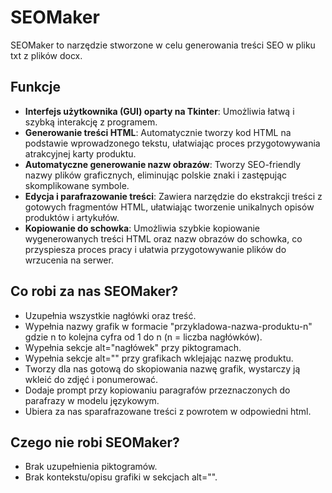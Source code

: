 # SEOMaker

SEOMaker to narzędzie stworzone w celu generowania treści SEO w pliku txt z plików docx.

## Funkcje
- **Interfejs użytkownika (GUI) oparty na Tkinter**: Umożliwia łatwą i szybką interakcję z programem.
- **Generowanie treści HTML**: Automatycznie tworzy kod HTML na podstawie wprowadzonego tekstu, ułatwiając proces przygotowywania atrakcyjnej karty produktu.
- **Automatyczne generowanie nazw obrazów**: Tworzy SEO-friendly nazwy plików graficznych, eliminując polskie znaki i zastępując skomplikowane symbole.
- **Edycja i parafrazowanie treści**: Zawiera narzędzie do ekstrakcji treści z gotowych fragmentów HTML, ułatwiając tworzenie unikalnych opisów produktów i artykułów.
- **Kopiowanie do schowka**: Umożliwia szybkie kopiowanie wygenerowanych treści HTML oraz nazw obrazów do schowka, co przyspiesza proces pracy i ułatwia przygotowywanie plików do wrzucenia na serwer.

## Co robi za nas SEOMaker?
- Uzupełnia wszystkie nagłówki oraz treść.
- Wypełnia nazwy grafik w formacie "przykladowa-nazwa-produktu-n" gdzie n to kolejna cyfra od 1 do n (n = liczba nagłówków).
- Wypełnia sekcje alt="nagłówek" przy piktogramach.
- Wypełnia sekcje alt="" przy grafikach wklejając nazwę produktu.
- Tworzy dla nas gotową do skopiowania nazwę grafik, wystarczy ją wkleić do zdjęć i ponumerować.
- Dodaje prompt przy kopiowaniu paragrafów przeznaczonych do parafrazy w modelu językowym.
- Ubiera za nas sparafrazowane treści z powrotem w odpowiedni html.

## Czego nie robi SEOMaker?
- Brak uzupełnienia piktogramów.
- Brak kontekstu/opisu grafiki w sekcjach alt="".
